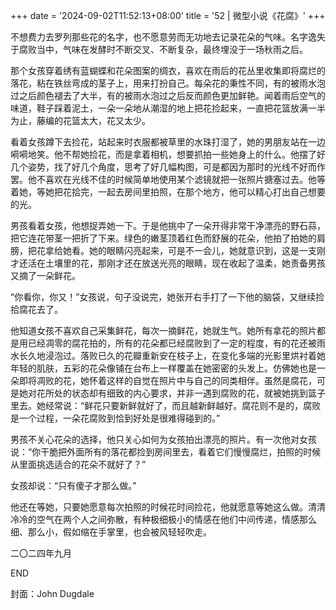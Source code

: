 +++
date = '2024-09-02T11:52:13+08:00'
title = '52 | 微型小说《花腐》'
+++

不想费力去罗列那些花的名字，也不愿意劳而无功地去记录花朵的气味。名字逸失于腐败当中，气味在发酵时不断交叉、不断复杂，最终埋没于一场秋雨之后。

那个女孩穿着绣有蓝蝴蝶和花朵图案的绸衣，喜欢在雨后的花丛里收集即将腐烂的落花，粘在铁丝弯成的茎子上，用来打扮自己。每朵花的秉性不同，有的被雨水泡过之后颜色褪去了大半，有的被雨水泡过之后反而颜色更加鲜艳。闻着雨后空气的味道，鞋子踩着泥土，一朵一朵地从潮湿的地上把花捡起来，一直把花篮放满一半为止，藤编的花篮太大，花又太少。

看着女孩蹲下去捡花，站起来时衣服都被草里的水珠打湿了，她的男朋友站在一边嗬嗬地笑。他不帮她捡花，而是拿着相机，想要抓拍一些她身上的什么。他摆了好几个姿势，找了好几个角度，思考了好几幅构图，可是都因为那时的光线不好而作罢。他不喜欢在光线不佳的时候简单地使用某个滤镜就把一张照片搪塞过去。他等着她，等她把花拾完，一起去房间里拍照，在那个地方，他可以精心打出自己想要的光。

男孩看着女孩，他想捉弄她一下。于是他挑中了一朵开得非常干净漂亮的野石蒜，把它连花带茎一把折了下来。绿色的嫩茎顶着红色而舒展的花朵，他拍了拍她的肩膀，把花拿给她看。她的眼睛闪亮起来，可是不一会儿，她就意识到，这是一支刚才还活在土壤里的花，那刚才还在放送光亮的眼睛，现在收起了温柔，她责备男孩又摘了一朵鲜花。

“你看你，你又！”女孩说，句子没说完，她张开右手打了一下他的脑袋，又继续捡拾腐花去了。

他知道女孩不喜欢自己采集鲜花，每次一摘鲜花，她就生气。她所有拿花的照片都是用已经凋零的腐花拍的，所有的花朵都已经腐败到了一定的程度，有的花还被雨水长久地浸泡过。落败已久的花瓣重新安在枝子上，在变化多端的光影里烘衬着她年轻的肌肤，五彩的花朵像铺在台布上一样覆盖在她密密的头发上。仿佛她也是一朵即将凋败的花，她怀着这样的自觉在照片中与自己的同类相伴。虽然是腐花，可是她对花所处的状态却有细致的内心要求，并非一遇到腐败的花，就被她挑到篮子里去。她经常说：“鲜花只要新鲜就好了，而且越新鲜越好。腐花则不是的，腐败是一个过程，一朵花腐败到恰到好处是很难得碰到的。”

男孩不关心花朵的选择，他只关心如何为女孩拍出漂亮的照片。有一次他对女孩说：“你干脆把外面所有的落花都捡到房间里去，看着它们慢慢腐烂，拍照的时候从里面挑选适合的花朵不就好了？”

女孩却说：“只有傻子才那么做。”

他还在等她，只要她愿意每次拍照的时候花时间捡花，他就愿意等她这么做。清清冷冷的空气在两个人之间弥散，有种极细极小的情感在他们中间传递，情感那么细、那么小，假如缩在手掌里，也会被风轻轻吹走。

二〇二四年九月

END

封面：John Dugdale



